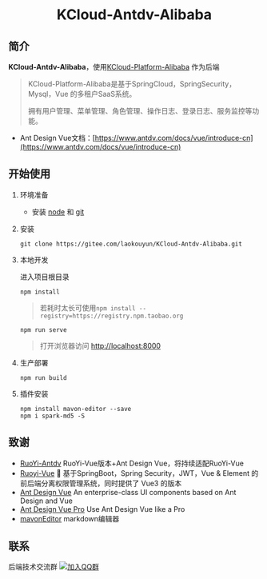<h1 align="center">KCloud-Antdv-Alibaba</h1>

## 简介

**KCloud-Antdv-Alibaba**，使用[KCloud-Platform-Alibaba](https://gitee.com/laokouyun/KCloud-Platform-Alibaba) 作为后端

> KCloud-Platform-Alibaba是基于SpringCloud，SpringSecurity，Mysql，Vue 的多租户SaaS系统。
>
> 拥有用户管理、菜单管理、角色管理、操作日志、登录日志、服务监控等功能。

* Ant Design Vue文档：[https://www.antdv.com/docs/vue/introduce-cn](https://www.antdv.com/docs/vue/introduce-cn)



## 开始使用

1. 环境准备
   * 安装 [node](http://nodejs.org) 和 [git](https://git-scm.com)

2. 安装
   
   ```shell
   git clone https://gitee.com/laokouyun/KCloud-Antdv-Alibaba.git
   ```

3. 本地开发

   进入项目根目录

   ```shell
   npm install
   ```

   > 若耗时太长可使用`npm install --registry=https://registry.npm.taobao.org`

   ```shell
   npm run serve
   ```

   > 打开浏览器访问 [http://localhost:8000](http://localhost:8000/)

4. 生产部署
   ```shell
   npm run build
   ```
   
5. 插件安装
   ```shel
   npm install mavon-editor --save
   npm i spark-md5 -S
   ```
  
## 致谢
* [RuoYi-Antdv](https://gitee.com/fuzui/RuoYi-Antdv) RuoYi-Vue版本+Ant Design Vue，将持续适配RuoYi-Vue
* [Ruoyi-Vue](https://gitee.com/y_project/RuoYi-Vue) 🎉 基于SpringBoot，Spring Security，JWT，Vue & Element 的前后端分离权限管理系统，同时提供了 Vue3 的版本
* [Ant Design Vue](https://github.com/vueComponent/ant-design-vue) An enterprise-class UI components based on Ant Design and Vue
* [Ant Design Vue Pro](https://github.com/vueComponent/ant-design-vue-pro) Use Ant Design Vue like a Pro
* [mavonEditor](https://github.com/hinesboy/mavonEditor) markdown编辑器

## 联系
后端技术交流群 [![加入QQ群](https://img.shields.io/badge/Q群-218686225-blue.svg)](https://qm.qq.com/cgi-bin/qm/qr?k=WFANTXDEjrDw6UxsrRFCv_rQsEu6LTxH&jump_from=webapi)


